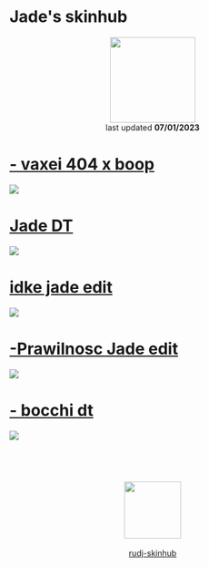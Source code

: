 # Jade's skinhub
<p align="center">
<a href="https://osu.ppy.sh/users/23605087">
  <img src="https://a.ppy.sh/23605087"  
       width="150"
       height="150"></a>
<br>
last updated <b>07/01/2023</b>
</p>

# [- vaxei 404 x boop](https://github.com/rudj-skinhub/woal/raw/tyfh/player/jade/-%20vaxei%20404%20x%20boop.osk)
[![](https://i.imgur.com/azg37IS.jpeg)](https://github.com/rudj-skinhub/woal/raw/tyfh/player/jade/-%20vaxei%20404%20x%20boop.osk)

# [Jade DT](https://github.com/rudj-skinhub/woal/raw/tyfh/player/jade/-_Jade_dt.osk)
[![](https://i.imgur.com/8Kghrgr.jpeg)](https://github.com/rudj-skinhub/woal/raw/tyfh/player/jade/-_Jade_dt.osk)

# [idke jade edit](https://github.com/rudj-skinhub/woal/raw/tyfh/player/jade/idke%20jade%20edit.osk)
[![](https://i.imgur.com/pSjycSq.jpeg)](https://github.com/rudj-skinhub/woal/raw/tyfh/player/jade/idke%20jade%20edit.osk)

# [-Prawilnosc Jade edit](https://github.com/rudj-skinhub/woal/raw/tyfh/player/jade/-Prawilnosc%20Jade%20edit.osk)
[![](https://i.imgur.com/PL5jM6C.jpeg)](https://github.com/rudj-skinhub/woal/raw/tyfh/player/jade/-Prawilnosc%20Jade%20edit.osk)

# [- bocchi dt](https://github.com/rudj-skinhub/woal/raw//player/jade/-%20bocchi%20dt.osk)
[![](https://i.imgur.com/OYlTNzy.jpeg)](https://github.com/rudj-skinhub/woal/raw/tyfh/player/jade/-%20bocchi%20dt.osk)

#
<p align="center">
  <br></br>
  <a href="https://twitter.com/Yunavere">
  <img src="https://i.imgur.com/PUQ5uWf.png" 
       width="100" 
       height="100"></a>
  <br></br>
  <a href="README.md">rudj-skinhub</a>
 </p>
